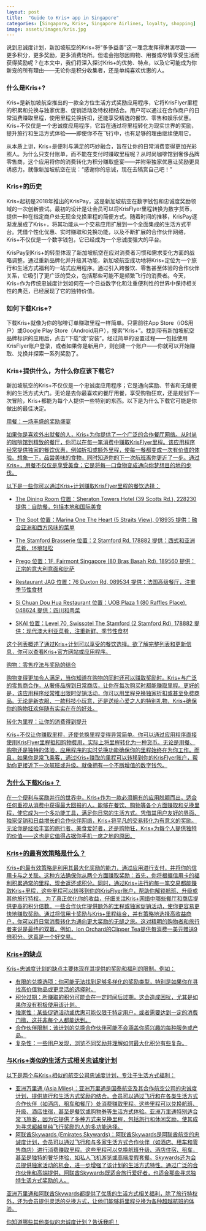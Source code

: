 ```yaml
---
layout: post
title:  "Guide to Kris+ app in Singapore"
categories: [Singapore, Kris+, Singapore Airlines, loyalty, shopping]
image: assets/images/kris.jpg
---
```


说到忠诚度计划，新加坡航空的Kris+将“多多益善”这一理念发挥得淋漓尽致——更多积分，更多奖励，更多消费场所。但谁会抱怨因购物、用餐或尽情享受生活而获得奖励呢？在本文中，我们将深入探讨Kris+的优势、特点，以及它可能成为你新宠的所有理由——无论你是积分收集者，还是单纯喜欢优惠的人。

### 什么是Kris+?

Kris+是新加坡航空推出的一款全方位生活方式奖励应用程序，它将KrisFlyer里程的积累和兑换与独家优惠、促销活动及特权相结合。用户可以通过在合作商户的日常消费赚取里程，使用里程兑换折扣，还能享受精选的餐饮、零售和娱乐优惠。Kris+不仅仅是一个忠诚度应用程序，它旨在通过将里程转化为现实世界的奖励，提升旅行和生活方式体验——即使你不在飞行中，也有足够的理由继续使用它。

从本质上讲，Kris+是便利与满足的巧妙融合，旨在让你的日常消费变得更加光彩照人。为什么只支付账单，而不能在支付时赚取里程呢？从时尚咖啡馆到奢侈品牌零售商，这个应用将你的消费转化为积分赚取盛宴——并附带独家优惠让奖励更具诱惑力。就像新加坡航空在说：“感谢你的忠诚，现在去犒赏自己吧！”

### Kris+的历史

Kris+起初是2018年推出的KrisPay，这是新加坡航空在数字钱包和忠诚度奖励领域的一次创新尝试。最初的设计是让会员可以将KrisFlyer里程转换为数字货币，提供一种在指定商户处无现金兑换里程的简便方式。随着时间的推移，KrisPay逐渐发展成了Kris+，将其功能从一个交易应用扩展到一个全面集成的生活方式平台。凭借个性化优惠、实时赚取和兑换功能，以及不断扩展的合作伙伴网络，Kris+不仅仅是一个数字钱包，它已经成为一个忠诚度强大的平台。

KrisPay到Kris+的转型体现了新加坡航空在应对消费者习惯和需求变化方面的战略调整。通过重新品牌化并升级其功能，新加坡航空成功地将Kris+定位为一个旅行和生活方式福利的一站式应用程序。通过引入跨餐饮、零售甚至体验的合作伙伴关系，它吸引了更广泛的受众，包括那些可能不是频繁飞行的消费者。今天，Kris+作为传统忠诚度计划如何在一个日益数字化和注重便利性的世界中保持相关性的典范，已经展现了它的独特价值。

### 如何下载Kris+?

下载Kris+就像为你的咖啡订单赚取里程一样简单。只需前往App Store（iOS用户）或Google Play Store（Android用户），搜索“Kris+”。找到带有新加坡航空品牌标识的应用后，点击“下载”或“安装”。经过简单的设置过程——包括使用KrisFlyer账户登录，或者如果你是新用户，则创建一个账户——你就可以开始赚取、兑换并探索一系列奖励了。

### Kris+提供什么，为什么你应该下载它?

新加坡航空的Kris+不仅仅是一个忠诚度应用程序；它是通向奖励、节省和无缝便利的生活方式大门。无论是去你最喜欢的餐厅用餐，享受购物狂欢，还是规划下一次冒险，Kris+都能为每个人提供一些特别的东西。以下是为什么下载它可能是你做出的最佳决定。

<u>用餐：一场丰盛的奖励盛宴<u>

如果你是喜欢外出就餐的人，Kris+为你提供了一个广泛的合作餐厅网络。从时尚的咖啡馆到精致的餐厅，你可以在每一笔消费中赚取KrisFlyer里程。该应用程序经常提供独家的餐饮优惠，例如折扣或额外里程，使每一餐都变成一次有价值的体验。想象一下，品尝美味的食物，同时知道你的下一次航班离你更近了一步。通过Kris+，用餐不仅仅是享受美食；它是将每一口食物变成通向你梦想目的地的步伐。

以下是一些你可以通过Kris+计划赚取KrisFlyer里程的餐饮选择：

+ The Dining Room
位置：Sheraton Towers Hotel (39 Scotts Rd.), 228230
提供：自助餐，包括本地和国际美食

+ The Spot
位置：Marina One The Heart (5 Straits View), 018935
提供：融合亚洲和西方风味的菜单

+ The Stamford Brasserie
位置：2 Stamford Rd, 178882
提供：西式和亚洲菜肴，环境轻松

+ Prego
位置：1F, Fairmont Singapore (80 Bras Basah Rd), 189560
提供：正宗的意大利意面和比萨

+ Restaurant JAG
位置：76 Duxton Rd, 089534
提供：法国高级餐厅，注重季节性食材

+ Si Chuan Dou Hua Restaurant
位置：UOB Plaza 1 (80 Raffles Place), 048624
提供：四川和粤菜

+ SKAI
位置：Level 70, Swissotel The Stamford (2 Stamford Rd), 178882
提供：现代澳大利亚菜肴，注重新鲜、季节性食材

这个列表概述了通过Kris+计划可以享受的餐饮选择。欲了解完整列表和更新信息，你可以查看Kris+官方网站或应用程序。

<u>购物：零售疗法与奖励的结合<u>

购物变得更加令人满足，当你知道在购物的同时还可以赚取奖励时。Kris+与广泛的零售商合作，从奢侈品牌到日常商店，让你在每次购买时都能赚取里程。更好的是，该应用程序经常推出限时促销活动，你可以用里程兑换独家折扣或甚至免费商品。无论是新衣服、一款科技小玩意，还是送给心爱之人的特别礼物，Kris+确保你的购物狂欢伴随有实实在在的好处。

<u>转化为里程：让你的消费得到提升<u>

Kris+不仅让你赚取里程，还使兑换里程变得异常简单。你可以通过应用程序直接使用KrisFlyer里程抵扣购物费用，实际上将里程转化为一种货币。无论是用餐、购物还是独特的体验，应用程序的实时兑换功能确保你的里程始终在为你工作。而且，如果你是常飞乘客，通过Kris+赚取的里程可以转移到你的KrisFlyer账户，帮助你更接近下一次航班或升级。就像拥有一个不断增值的数字钱包。

### 为什么下载Kris+？

在一个便利与奖励并行的世界中，Kris+作为一款必须拥有的应用脱颖而出，适合任何重视从消费中获得最大回报的人。能够在餐饮、购物等各个方面赚取和兑换里程，使它成为一个多功能工具，满足你日常的生活方式。凭借其用户友好的界面、独家促销和日益增长的合作伙伴网络，Kris+将平凡的交易转化为有意义的奖励。无论你是经验丰富的旅行者、美食爱好者，还是购物狂，Kris+为每个人提供独特的价值——这也是它值得占据你手机一席之地的原因。

### Kris+的最有效策略是什么？

Kris+的最有效策略是利用其最大化奖励的能力，通过应用进行支付，并将你的信用卡与之关联。这种方法确保你从两个方面赚取奖励：首先，你将根据信用卡的福利积累通常的里程、现金返还或积分。同时，通过Kris+进行的每一笔交易都能赚取Kris+里程，这些里程可以转移到你的KrisFlyer账户，帮助你解锁航班、升级或其他旅行特权。 为了真正优化你的收益，仔细关注Kris+网络中哪些餐厅和商店提供更高的积分倍数。一些合作伙伴提供额外的里程或独家促销活动，使你更容易更快地赚取奖励。通过将信用卡奖励与Kris+里程结合，并有策略地选择高收益商户，你可以将日常消费转化为通向更大奖励的无缝之旅。这对精明的购物者和旅行者来说是最终的双赢。例如，Ion Orchard的Clipper Tea提供每消费一美元赠送9倍积分。这真是一个好交易。

### Kris+的缺点

Kris+忠诚度计划的缺点主要体现在其提供的奖励和福利的限制。例如：

+ 有限的兑换选项：你可能无法找到足够多样化的奖励类型，特别是如果你在寻找高价值物品或更灵活的选择时。
+ 积分过期：所赚取的积分可能会在一定时间后过期，这会造成困扰，尤其是如果你没有积极使用该计划。
+ 独家性：某些促销活动或优惠可能仅限于特定用户，或者需要达到一定的消费门槛，这并非每个人都能达到。
+ 合作伙伴限制：该计划的兑换合作伙伴可能不会涵盖你感兴趣的每种服务或产品。
+ 复杂性：一些用户发现，浏览不同奖励并理解如何最大化积分有些复杂。

### 与Kris+类似的生活方式相关忠诚度计划

以下是两个与Kris+相似的航空公司忠诚度计划，专注于生活方式福利：

+ 亚洲万里通 (Asia Miles)：亚洲万里通是国泰航空及其合作航空公司的忠诚度计划，提供旅行和生活方式奖励的结合。会员可以通过飞行和在各类生活方式合作伙伴（如酒店、租车和餐厅）处消费赚取里程。这些里程可以兑换航班、升级、酒店住宿，甚至是餐饮或购物券等生活方式体验。亚洲万里通特别适合常飞旅客，因为它提供了多种方式来兑换里程，包括旅行和休闲奖励，使其成为寻求超越单纯飞行奖励的人的多功能选择。
+ 阿联酋Skywards (Emirates Skywards)：阿联酋Skywards是阿联酋航空的忠诚度计划，会员可以通过飞行和与多家生活方式合作伙伴（如酒店、租车和零售商店）进行消费赚取里程。这些里程可以兑换航班升级、酒店住宿、租车，甚至是独特的奢华体验，如私人飞机游览或高端度假套餐。Skywards还为会员提供独家活动的机会，进一步增强了该计划的生活方式特性。通过广泛的合作伙伴和高端提供，阿联酋Skywards既适合旅行爱好者，也适合那些寻求独特生活方式奖励的人。

亚洲万里通和阿联酋Skywards都提供了优质的生活方式相关福利，除了[旅行](https://fromhktosg.github.io/zh/singapore-flights/)特权外，还为会员提供灵活的兑换方式，让他们能够将里程兑换为各种超越航班的体验。

你知道哪些其他类似的忠诚度计划？告诉我吧！
